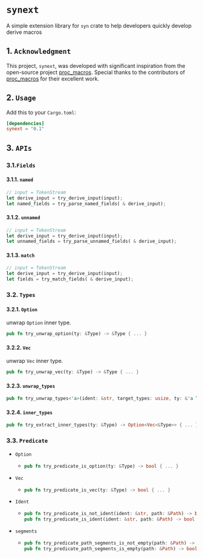 # `synext`

A simple extension library for `syn` crate to help developers quickly develop derive macros

## 1. `Acknowledgment`

This project, `synext`, was developed with significant inspiration from the open-source
project [proc_macros](https://github.com/DzenanJupic/proc_macros). Special
thanks to the contributors of [proc_macros](https://github.com/DzenanJupic/proc_macros) for their excellent work.

## 2. `Usage`

Add this to your `Cargo.toml`:

```toml
[dependencies]
synext = "0.1"
```

## 3. `APIs`

### 3.1.`Fields`

#### 3.1.1. `named`

```rust
// input = TokenStream
let derive_input = try_derive_input(input);
let named_fields = try_parse_named_fields( & derive_input);
```

#### 3.1.2. `unnamed`

```rust
// input = TokenStream
let derive_input = try_derive_input(input);
let unnamed_fields = try_parse_unnamed_fields( & derive_input);
```

#### 3.1.3. `match`

```rust
// input = TokenStream
let derive_input = try_derive_input(input);
let fields = try_match_fields( & derive_input);
```

### 3.2. `Types`

#### 3.2.1. `Option`

unwrap `Option` inner type.

```rust
pub fn try_unwrap_option(ty: &Type) -> &Type { ... }
```

#### 3.2.2. `Vec`

unwrap `Vec` inner type.

```rust
pub fn try_unwrap_vec(ty: &Type) -> &Type { ... }
```

#### 3.2.3. `unwrap_types`

```rust
pub fn try_unwrap_types<'a>(ident: &str, target_types: usize, ty: &'a Type) -> Option<Vec<&'a Type>> { ... }
```

#### 3.2.4. `inner_types`

```rust
pub fn try_extract_inner_types(ty: &Type) -> Option<Vec<&Type>> { ... }
```

### 3.3. `Predicate`

- `Option`

    - ```rust
      pub fn try_predicate_is_option(ty: &Type) -> bool { ... }
      ```

- `Vec`

    - ```rust
      pub fn try_predicate_is_vec(ty: &Type) -> bool { ... }
      ```

- `Ident`

    - ```rust
      pub fn try_predicate_is_not_ident(ident: &str, path: &Path) -> bool { ... }
      pub fn try_predicate_is_ident(ident: &str, path: &Path) -> bool { ... }
      ```

- `segments`

    - ```rust
      pub fn try_predicate_path_segments_is_not_empty(path: &Path) -> bool { ... }
      pub fn try_predicate_path_segments_is_empty(path: &Path) -> bool { ... }
      ```
